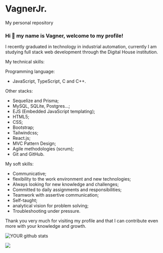 # VagnerJr.
My personal repository

### Hi 👋 my name is Vagner, welcome to my profile!

I recently graduated in technology in industrial automation, currently I am studying full stack web development through the Digital House institution.

My technical skills:

Programming language:
- JavaScript, TypeScript, C and C++.

Other stacks:
- Sequelize and Prisma;
- MySQL, SQLite, Postgres...;
- EJS (Embedded JavaScript templating);
- HTML5;
- CSS;
- Bootstrap;
- Tailwindcss;
- React.js;
- MVC Pattern Design;
- Agile methodologies (scrum);
- Git and GitHub.

My soft skills:

- Communicative;
- flexibility to the work environment and new technologies;
- Always looking for new knowledge and challenges;
- Committed to daily assignments and responsibilities;
- Teamwork with assertive communication;
- Self-taught;
- analytical vision for problem solving;
- Troubleshooting under pressure.

Thank you very much for visiting my profile and that I can contribute even more with your knowledge and growth.

![YOUR github stats](https://github-readme-stats.vercel.app/api?username=jrbigmon)

[<img src="https://img.shields.io/badge/linkedin-%230077B5.svg?&style=for-the-badge&logo=linkedin&logoColor=white" />](https://www.linkedin.com/in/vagner-siqueira-junior-27197b135/)
